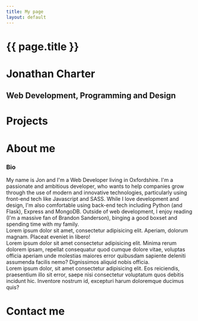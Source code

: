 ```yaml
---
title: My page
layout: default
---
```


# {{ page.title }}

<main class="home section" id="home">
        <h1 class="main-heading">Jonathan <span id="highlight">Charter</span></h1>
        <h2 class="sub-heading">Web Development, Programming and Design</h2>
        <div class="icons">
            <a href="https://github.com/jmcharter/">
                <i class="fab fa-github fa-2x"></i>
            </a>
            <a href="https://www.linkedin.com/in/jonathan-charter-2127442b/">
                <i class="fab fa-linkedin fa-2x"></i>
            </a>
            <a href="https://codepen.io/jmcharter">
                <i class="fab fa-codepen fa-2x"></i>
            </a>
            <a href="https://twitter.com/joncharter">
                <i class="fab fa-twitter fa-2x"></i>
            </a>
            <a href="mailto:hello@joncharter.co.uk">
                <i class="fas fa-envelope fa-2x"></i>
            </a>
        </div>
    </main>
<div class="projects section" id="projects">
    <h1 class="section-heading">Projects</h1>
    <div class="showcase">
        <div class="show-row">
            <div class="show-col"></div>
            <div class="show-col"></div>
            <!-- <div class="show-col"></div> -->
            <!-- </div>
    <div class="show-row"> -->
            <div class="show-col"></div>
            <div class="show-col"></div>
            <!-- <div class="show-col"></div> -->
        </div>
    </div>
</div>
<div class="about section" id="about">
    <h1 class="section-heading">About me</h1>
    <div class="about-info">
        <div src="img/portrait.jpg" alt="Profile Picture" class="bio-pic"></div>
        <div class="bio">
            <h3 class="sub-header">Bio</h3>
            My name is Jon and I'm a Web Developer living in Oxfordshire. I'm a passionate and
            ambitious developer, who wants to help companies grow through the use of modern and innovative
            technologies, particularly using front-end tech like Javascript and SASS. While I love development and
            design, I'm also comfortable using back-end tech including Python (and Flask), Express and MongoDB.
            Outside of web
            development, I enjoy reading (I'm a massive fan of Brandon Sanderson), binging a good boxset and
            spending time with my family.
        </div>
        <div class="card card-1">Lorem ipsum dolor sit amet, consectetur adipisicing elit. Aperiam, dolorum magnam.
            Placeat eveniet in libero!</div>
        <div class="card card-2">Lorem ipsum dolor sit amet consectetur adipisicing elit. Minima rerum dolorem
            ipsam, repellat consequatur quod cumque dolore vitae, voluptas officia aperiam unde molestias maiores
            error quibusdam sapiente deleniti assumenda facilis nemo? Dignissimos aliquid nobis officia.</div>
        <div class="card card-3">Lorem ipsum dolor, sit amet consectetur adipisicing elit. Eos reiciendis,
            praesentium
            illo sit error, saepe nisi consectetur voluptatum quos debitis incidunt hic. Inventore nostrum id,
            excepturi
            harum doloremque ducimus quis?</div>
    </div>
</div>
<div class="contact section" id="contact">
    <h1 class="section-heading">Contact me</h1>
</div>